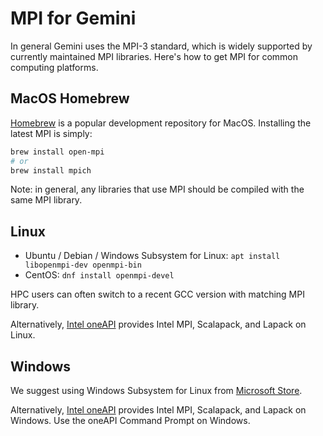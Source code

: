 # MPI for Gemini

In general Gemini uses the MPI-3 standard, which is widely supported by currently maintained MPI libraries.
Here's how to get MPI for common computing platforms.

## MacOS Homebrew

[Homebrew](https://brew.sh)
is a popular development repository for MacOS.
Installing the latest MPI is simply:

```sh
brew install open-mpi
# or
brew install mpich
```

Note: in general, any libraries that use MPI should be compiled with the same MPI library.

## Linux

* Ubuntu / Debian / Windows Subsystem for Linux: `apt install libopenmpi-dev openmpi-bin`
* CentOS: `dnf install openmpi-devel`

HPC users can often switch to a recent GCC version with matching MPI library.

Alternatively, [Intel oneAPI](./Linux_intel_oneapi.md)
provides Intel MPI, Scalapack, and Lapack on Linux.

## Windows

We suggest using Windows Subsystem for Linux from [Microsoft Store](https://apps.microsoft.com/store/detail/ubuntu-22041-lts/9PN20MSR04DW).

Alternatively,
[Intel oneAPI](./Windows_intel_oneapi.md)
provides Intel MPI, Scalapack, and Lapack on Windows.
Use the oneAPI Command Prompt on Windows.

